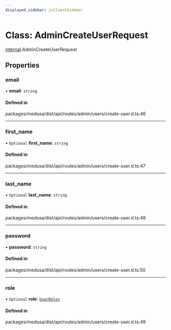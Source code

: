 ```yaml
---
displayed_sidebar: jsClientSidebar
---
```


# Class: AdminCreateUserRequest

[internal](../modules/internal.md).AdminCreateUserRequest

## Properties

### email

• **email**: `string`

#### Defined in

packages/medusa/dist/api/routes/admin/users/create-user.d.ts:46

___

### first\_name

• `Optional` **first\_name**: `string`

#### Defined in

packages/medusa/dist/api/routes/admin/users/create-user.d.ts:47

___

### last\_name

• `Optional` **last\_name**: `string`

#### Defined in

packages/medusa/dist/api/routes/admin/users/create-user.d.ts:48

___

### password

• **password**: `string`

#### Defined in

packages/medusa/dist/api/routes/admin/users/create-user.d.ts:50

___

### role

• `Optional` **role**: [`UserRoles`](../enums/internal.UserRoles.md)

#### Defined in

packages/medusa/dist/api/routes/admin/users/create-user.d.ts:49
